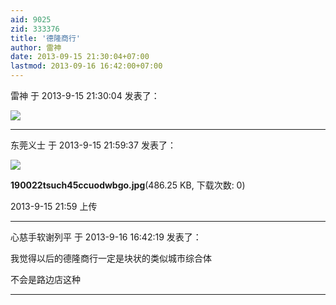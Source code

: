 ```yaml
---
aid: 9025
zid: 333376
title: '德隆商行'
author: 雷神
date: 2013-09-15 21:30:04+07:00
lastmod: 2013-09-16 16:42:00+07:00
---
```


雷神 于 2013-9-15 21:30:04 发表了：

![](https://mirrors.tuna.tsinghua.edu.cn/osdn/lgqm/72877/194011wkfqvwl6e4y16n14.jpg)

---------

东莞义士 于 2013-9-15 21:59:37 发表了：

![](https://mirrors.tuna.tsinghua.edu.cn/osdn/lgqm/72877/2159347s5e5777zpr5qzrx.jpg)



**190022tsuch45ccuodwbgo.jpg**(486.25 KB, 下载次数: 0)



2013-9-15 21:59 上传

---------

心慈手软谢列平 于 2013-9-16 16:42:19 发表了：

我觉得以后的德隆商行一定是块状的类似城市综合体

不会是路边店这种

---------

